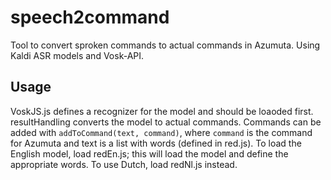 # speech2command

Tool to convert sproken commands to actual commands in Azumuta. Using Kaldi ASR models and Vosk-API.

## Usage

VoskJS.js defines a recognizer for the model and should be loaoded first.
resultHandling converts the model to actual commands. Commands can be added with `addToCommand(text, command)`, where `command` is the command for Azumuta and text is a list with words (defined in red<LANG>.js).
To load the English model, load redEn.js; this will load the model and define the appropriate words. To use Dutch, load redNl.js instead.